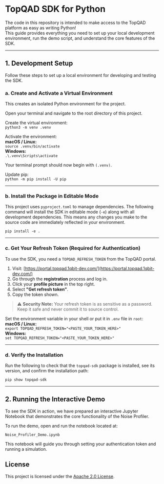 # TopQAD SDK for Python

The code in this repository is intended to make access to the TopQAD platform as easy as writing Python!  
This guide provides everything you need to set up your local development environment, run the demo script, and understand the core features of the SDK.

---

## 1. Development Setup

Follow these steps to set up a local environment for developing and testing the SDK.

### a. Create and Activate a Virtual Environment
This creates an isolated Python environment for the project.

Open your terminal and navigate to the root directory of this project.

Create the virtual environment:  
`python3 -m venv .venv`

Activate the environment:  
**macOS / Linux:**  
`source .venv/bin/activate`  
**Windows:**  
`.\.venv\Scripts\activate`

Your terminal prompt should now begin with `(.venv)`.

Update pip:  
`python -m pip install -U pip`

---

### b. Install the Package in Editable Mode
This project uses `pyproject.toml` to manage dependencies. The following command will install the SDK in editable mode (`-e`) along with all development dependencies. This means any changes you make to the source code are immediately reflected in your environment.

`pip install -e .`

---

### c. Get Your Refresh Token (Required for Authentication)
To use the SDK, you need a `TOPQAD_REFRESH_TOKEN` from the TopQAD portal.

1. Visit: [https://portal.topqad.1qbit-dev.com/](https://portal.topqad.1qbit-dev.com/)  
2. Go through the **registration** process and log in.  
3. Click your **profile picture** in the top right.  
4. Select **"Get refresh token"**.  
5. Copy the token shown.

> ⚠️ **Security Note:** Your refresh token is as sensitive as a password. Keep it safe and never commit it to source control.

Set the environment variable in your shell or put it in ```.env``` file in ```root```:  
**macOS / Linux:**  
`export TOPQAD_REFRESH_TOKEN="<PASTE_YOUR_TOKEN_HERE>"`  
**Windows:**  
`set TOPQAD_REFRESH_TOKEN="<PASTE_YOUR_TOKEN_HERE>"`

---

### d. Verify the Installation

Run the following to check that the `topqad-sdk` package is installed, see its version, and confirm the installation path:

```
pip show topqad-sdk
```
---

## 2. Running the Interactive Demo
To see the SDK in action, we have prepared an interactive Jupyter Notebook that demonstrates the core functionality of the Noise Profiler.

To run the demo, open and run the notebook located at:
```
Noise_Profiler_Demo.ipynb
```

This notebook will guide you through setting your authentication token and running a simulation.

## License

This project is licensed under the [Apache 2.0 License](LICENSE).